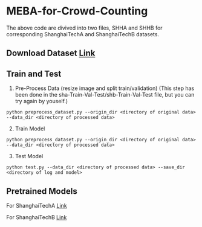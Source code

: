 # MEBA-for-Crowd-Counting

The above code are divived into two files, SHHA and SHHB for corresponding ShanghaiTechA and ShanghaiTechB datasets.



## Download Dataset [Link](https://www.kaggle.com/datasets/tthien/shanghaitech)



## Train and Test

1. Pre-Process Data (resize image and split train/validation) (This step has been done in the sha-Train-Val-Test/shb-Train-Val-Test file, but you can try again by youself.)
```
python preprocess_dataset.py --origin_dir <directory of original data> --data_dir <directory of processed data>
```

2. Train Model
```
python preprocess_dataset.py --origin_dir <directory of original data> --data_dir <directory of processed data>
```

3. Test Model
```
python test.py --data_dir <directory of processed data> --save_dir <directory of log and model>
```



## Pretrained Models

For ShanghaiTechA [Link](https://drive.google.com/drive/folders/1xolV-c8l1IUVDr6Wq8mel7K8bD6SJqbr?usp=sharing)

For ShanghaiTechB [Link](https://drive.google.com/drive/folders/1aT53Nco3d6Z7ejEbPSt2TdwAv-5dmJfo?usp=sharing)
